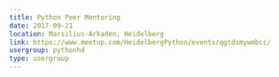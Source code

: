 ```yaml
---
title: Python Peer Mentoring
date: 2017-09-21
location: Marsilius-Arkaden, Heidelberg
link: https://www.meetup.com/HeidelbergPython/events/qgtdsmywmbcc/
usergroup: pythonhd
type: usergroup
---
```

